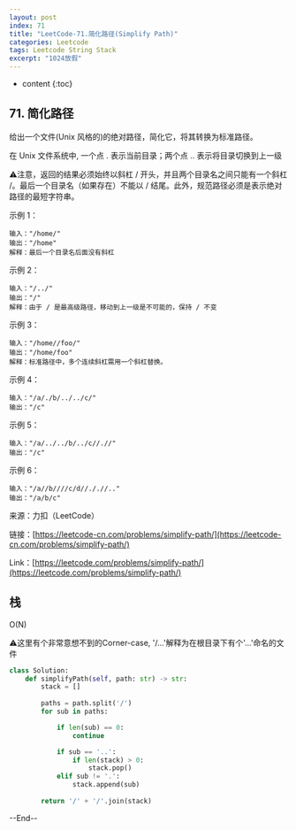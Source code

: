 ```yaml
---
layout: post
index: 71
title: "LeetCode-71.简化路径(Simplify Path)"
categories: Leetcode
tags: Leetcode String Stack
excerpt: "1024放假"
---
```


* content
{:toc}

## 71. 简化路径

给出一个文件(Unix 风格的)的绝对路径，简化它，将其转换为标准路径。

在 Unix 文件系统中, 一个点 . 表示当前目录；两个点 .. 表示将目录切换到上一级

⚠️注意，返回的结果必须始终以斜杠 / 开头，并且两个目录名之间只能有一个斜杠 /。最后一个目录名（如果存在）不能以 / 结尾。此外，规范路径必须是表示绝对路径的最短字符串。

示例 1：

```
输入："/home/"
输出："/home"
解释：最后一个目录名后面没有斜杠
```

示例 2：

```
输入："/../"
输出："/"
解释：由于 / 是最高级路径，移动到上一级是不可能的，保持 / 不变
```

示例 3：

```
输入："/home//foo/"
输出："/home/foo"
解释：标准路径中，多个连续斜杠需用一个斜杠替换。
```

示例 4：

```
输入："/a/./b/../../c/"
输出："/c"
```

示例 5：

```
输入："/a/../../b/../c//.//"
输出："/c"
```

示例 6：

```
输入："/a//b////c/d//././/.."
输出："/a/b/c"
```

来源：力扣（LeetCode）

链接：[https://leetcode-cn.com/problems/simplify-path/](https://leetcode-cn.com/problems/simplify-path/)

Link：[https://leetcode.com/problems/simplify-path/](https://leetcode.com/problems/simplify-path/)

## 栈

O(N)

⚠️这里有个非常意想不到的Corner-case, '/...'解释为在根目录下有个'...'命名的文件

```python
class Solution:
    def simplifyPath(self, path: str) -> str:
        stack = []
        
        paths = path.split('/')
        for sub in paths:

            if len(sub) == 0:
                continue

            if sub == '..':
                if len(stack) > 0:
                    stack.pop()
            elif sub != '.':
                stack.append(sub)
                
        return '/' + '/'.join(stack)
```

--End--